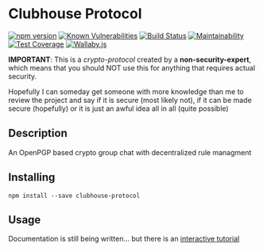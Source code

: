 # Clubhouse Protocol

[![npm version](https://badge.fury.io/js/clubhouse-protocol.svg)](https://badge.fury.io/js/clubhouse-protocol) [![Known Vulnerabilities](https://snyk.io//test/github/clubhouse-protocol/protocol/badge.svg?targetFile=package.json)](https://snyk.io//test/github/clubhouse-protocol/protocol?targetFile=package.json) [![Build Status](https://travis-ci.org/clubhouse-protocol/protocol.svg?branch=master)](https://travis-ci.org/clubhouse-protocol/protocol) [![Maintainability](https://api.codeclimate.com/v1/badges/8e855b081f4ae0f63e06/maintainability)](https://codeclimate.com/github/clubhouse-protocol/protocol/maintainability) [![Test Coverage](https://api.codeclimate.com/v1/badges/8e855b081f4ae0f63e06/test_coverage)](https://codeclimate.com/github/clubhouse-protocol/protocol/test_coverage) [![Wallaby.js](https://img.shields.io/badge/wallaby.js-configured-green.svg)](https://wallabyjs.com)

**IMPORTANT**: This is a _crypto-protocol_ created by a **non-security-expert**, which means that you should NOT use this for anything that requires actual security.

Hopefully I can someday get someone with more knowledge than me to review the project and say if it is secure (most likely not), if it can be made secure (hopefully) or it is just an awful idea all in all (quite possible)

## Description

An OpenPGP based crypto group chat with decentralized rule managment

## Installing

```npm install --save clubhouse-protocol```

## Usage

Documentation is still being written... but there is an [interactive tutorial](https://clubhouse-protocol.github.io/tutorial/)

